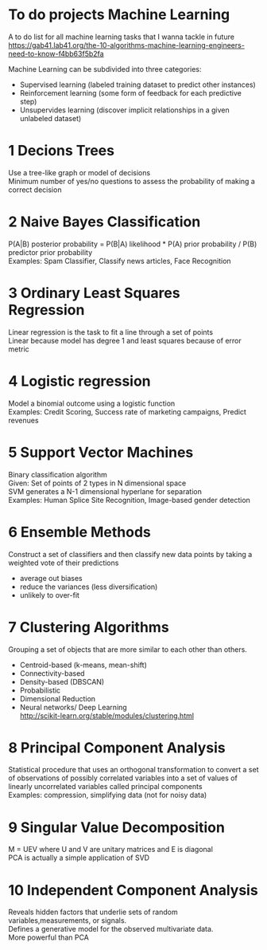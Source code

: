 # To do projects Machine Learning
A to do list for all machine learning tasks that I wanna tackle in future  
https://gab41.lab41.org/the-10-algorithms-machine-learning-engineers-need-to-know-f4bb63f5b2fa


Machine Learning can be subdivided into three categories:
- Supervised learning (labeled training dataset to predict other instances)
- Reinforcement learning (some form of feedback for each predictive step)
- Unsupervides learning (discover implicit relationships in a given unlabeled dataset)

# 1 Decions Trees
Use a tree-like graph or model of decisions  
Minimum number of yes/no questions to assess the probability of making a correct decision

# 2 Naive Bayes Classification
P(A|B) posterior probability = P(B|A) likelihood * P(A) prior probability / P(B) predictor prior probability  
Examples: Spam Classifier, Classify news articles, Face Recognition

# 3 Ordinary Least Squares Regression
Linear regression is the task to fit a line through a set of points  
Linear because model has degree 1 and least squares because of error metric

# 4 Logistic regression
Model a binomial outcome using a logistic function  
Examples: Credit Scoring, Success rate of marketing campaigns, Predict revenues

# 5 Support Vector Machines
Binary classification algorithm  
Given: Set of points of 2 types in N dimensional space  
SVM generates a N-1 dimensional hyperlane for separation  
Examples: Human Splice Site Recognition, Image-based gender detection

# 6 Ensemble Methods
Construct a set of classifiers and then classify new data points by taking a weighted vote of their predictions
- average out biases
- reduce the variances (less diversification)
- unlikely to over-fit

# 7 Clustering Algorithms
Grouping a set of objects that are more similar to each other than others.
- Centroid-based (k-means, mean-shift)
- Connectivity-based
- Density-based (DBSCAN)
- Probabilistic
- Dimensional Reduction
- Neural networks/ Deep Learning  
http://scikit-learn.org/stable/modules/clustering.html

# 8 Principal Component Analysis
Statistical procedure that uses an orthogonal transformation to convert a set of observations of possibly correlated variables into a set of values of linearly uncorrelated variables called principal components  
Examples: compression, simplifying data (not for noisy data)

# 9 Singular Value Decomposition
M = UEV where U and V are unitary matrices and E is diagonal  
PCA is actually a simple application of SVD

# 10 Independent Component Analysis
Reveals hidden factors that underlie sets of random variables,measurements, or signals.  
Defines a generative model for the observed multivariate data.  
More powerful than PCA
